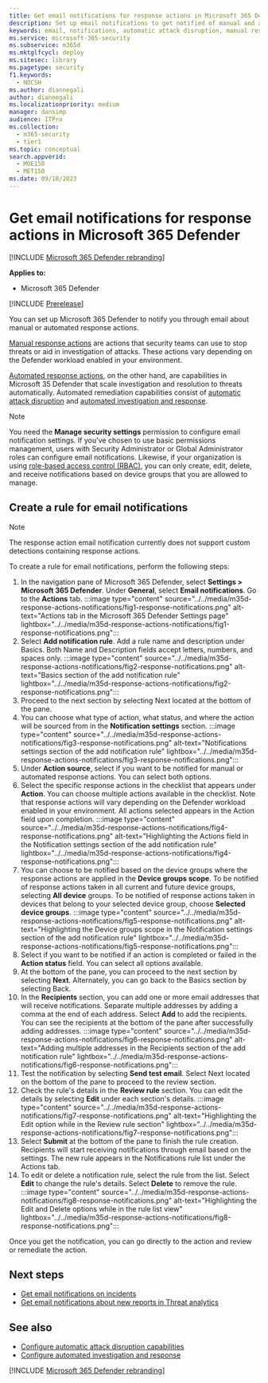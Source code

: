 ```yaml
---
title: Get email notifications for response actions in Microsoft 365 Defender
description: Set up email notifications to get notified of manual and automated response actions in Microsoft 365 Defender.
keywords: email, notifications, automatic attack disruption, manual response, incident response, response actions, email notifications, response action notifications, Microsoft 365 Defender notifications
ms.service: microsoft-365-security
ms.subservice: m365d
ms.mktglfcycl: deploy
ms.sitesec: library
ms.pagetype: security
f1.keywords: 
  - NOCSH
ms.author: diannegali
author: diannegali
ms.localizationpriority: medium
manager: dansimp
audience: ITPro
ms.collection: 
  - m365-security
  - tier1
ms.topic: conceptual
search.appverid: 
  - MOE150
  - MET150
ms.date: 09/18/2023
---
```


# Get email notifications for response actions in Microsoft 365 Defender

[!INCLUDE [Microsoft 365 Defender rebranding](../includes/microsoft-defender.md)]

**Applies to:**

- Microsoft 365 Defender

[!INCLUDE [Prerelease](../includes/prerelease.md)]

You can set up Microsoft 365 Defender to notify you through email about manual or automated response actions.

[Manual response actions](respond-first-incident-remediate.md#manual-remediation) are actions that security teams can use to stop threats or aid in investigation of attacks. These actions vary depending on the Defender workload enabled in your environment.

[Automated response actions](respond-first-incident-remediate.md#automatic-remediation), on the other hand, are capabilities in Microsoft 35 Defender that scale investigation and resolution to threats automatically. Automated remediation capabilities consist of [automatic attack disruption](automatic-attack-disruption.md) and [automated investigation and response](m365d-autoir.md).

> [!NOTE]
> You need the **Manage security settings** permission to configure email notification settings. If you've chosen to use basic permissions management, users with Security Administrator or Global Administrator roles can configure email notifications. Likewise, if your organization is using [role-based access control (RBAC)](manage-rbac.md), you can only create, edit, delete, and receive notifications based on device groups that you are allowed to manage.

## Create a rule for email notifications

> [!NOTE]
> The response action email notification currently does not support custom detections containing response actions.

To create a rule for email notifications, perform the following steps:

1. In the navigation pane of Microsoft 365 Defender, select **Settings > Microsoft 365 Defender**.  Under **General**, select **Email notifications**. Go to the **Actions** tab.
:::image type="content" source="../../media/m35d-response-actions-notifications/fig1-response-notifications.png" alt-text="Actions tab in the Microsoft 365 Defender Settings page" lightbox="../../media/m35d-response-actions-notifications/fig1-response-notifications.png":::
2. Select **Add notification rule**. Add a rule name and description under Basics. Both Name and Description fields accept letters, numbers, and spaces only.
:::image type="content" source="../../media/m35d-response-actions-notifications/fig2-response-notifications.png" alt-text="Basics section of the add notification rule" lightbox="../../media/m35d-response-actions-notifications/fig2-response-notifications.png":::
3. Proceed to the next section by selecting Next located at the bottom of the pane.
4. You can choose what type of action, what status, and where the action will be sourced from in the **Notification settings** section.
:::image type="content" source="../../media/m35d-response-actions-notifications/fig3-response-notifications.png" alt-text="Notifications settings section of the add notification rule" lightbox="../../media/m35d-response-actions-notifications/fig3-response-notifications.png":::
5. Under **Action source**, select if you want to be notified for manual or automated response actions. You can select both options.
6. Select the specific response actions in the checklist that appears under **Action**. You can choose multiple actions available in the checklist. Note that response actions will vary depending on the Defender workload enabled in your environment. All actions selected appears in the Action field upon completion.
:::image type="content" source="../../media/m35d-response-actions-notifications/fig4-response-notifications.png" alt-text="Highlighting the Actions field in the Notification settings section of the add notification rule" lightbox="../../media/m35d-response-actions-notifications/fig4-response-notifications.png":::
7. You can choose to be notified based on the device groups where the response actions are applied in the **Device groups scope**. To be notified of response actions taken in all current and future device groups, selecting **All device** groups. To be notified of response actions taken in devices that belong to your selected device group, choose **Selected device groups**.
:::image type="content" source="../../media/m35d-response-actions-notifications/fig5-response-notifications.png" alt-text="Highlighting the Device groups scope in the Notification settings section of the add notification rule" lightbox="../../media/m35d-response-actions-notifications/fig5-response-notifications.png":::
8. Select if you want to be notified if an action is completed or failed in the **Action status** field. You can select all options available.
9. At the bottom of the pane, you can proceed to the next section by selecting **Next**. Alternately, you can go back to the Basics section by selecting Back.
10. In the **Recipients** section, you can add one or more email addresses that will receive notifications. Separate multiple addresses by adding a comma at the end of each address. Select **Add** to add the recipients. You can see the recipients at the bottom of the pane after successfully adding addresses.
:::image type="content" source="../../media/m35d-response-actions-notifications/fig6-response-notifications.png" alt-text="Adding multiple addresses in the Recipients section of the add notification rule" lightbox="../../media/m35d-response-actions-notifications/fig6-response-notifications.png":::
11. Test the notification by selecting **Send test email**. Select Next located on the bottom of the pane to proceed to the review section.
12. Check the rule's details in the **Review rule** section. You can edit the details by selecting **Edit** under each section's details.
:::image type="content" source="../../media/m35d-response-actions-notifications/fig7-response-notifications.png" alt-text="Highlighting the Edit option while in the Review rule section" lightbox="../../media/m35d-response-actions-notifications/fig7-response-notifications.png":::
13. Select **Submit** at the bottom of the pane to finish the rule creation. Recipients will start receiving notifications through email based on the settings. The new rule appears in the Notifications rule list under the Actions tab.
14. To edit or delete a notification rule, select the rule from the list. Select **Edit** to change the rule's details. Select **Delete** to remove the rule.
:::image type="content" source="../../media/m35d-response-actions-notifications/fig8-response-notifications.png" alt-text="Highlighting the Edit and Delete options while in the rule list view" lightbox="../../media/m35d-response-actions-notifications/fig8-response-notifications.png":::

Once you get the notification, you can go directly to the action and review or remediate the action.

## Next steps

- [Get email notifications on incidents](m365d-notifications-incidents.md)
- [Get email notifications about new reports in Threat analytics](m365d-threat-analytics-notifications.md)

## See also

- [Configure automatic attack disruption capabilities](configure-attack-disruption.md)
- [Configure automated investigation and response](m365d-configure-auto-investigation-response.md)

[!INCLUDE [Microsoft 365 Defender rebranding](../../includes/defender-m3d-techcommunity.md)]